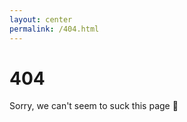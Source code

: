 ```yaml
---
layout: center
permalink: /404.html
---
```


# 404

Sorry, we can't seem to suck this page 🍆

<!-- <div class="mt3">
  <a href="{{ site.baseurl }}/" class="button button-blue button-big">Home</a>
</div> -->
